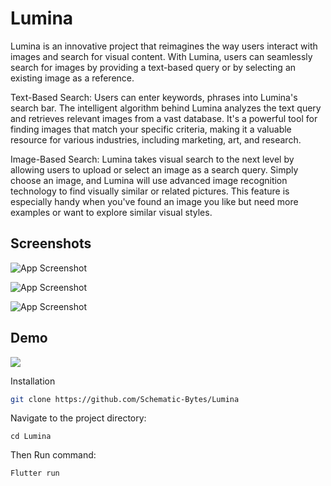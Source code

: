 
# Lumina

Lumina is an innovative project that reimagines the way users interact with images and search for visual content. With Lumina, users can seamlessly search for images by providing a text-based query or by selecting an existing image as a reference.

Text-Based Search: Users can enter keywords, phrases into Lumina's search bar. The intelligent algorithm behind Lumina analyzes the text query and retrieves relevant images from a vast database. It's a powerful tool for finding images that match your specific criteria, making it a valuable resource for various industries, including marketing, art, and research.

Image-Based Search: Lumina takes visual search to the next level by allowing users to upload or select an image as a search query. Simply choose an image, and Lumina will use advanced image recognition technology to find visually similar or related pictures. This feature is especially handy when you've found an image you like but need more examples or want to explore similar visual styles.


## Screenshots

![App Screenshot](https://lh3.googleusercontent.com/pw/AIL4fc8_ObNkEgoNUTevZeu-W-eTGdbe-xwUQGvTampftBTQ0acr1oO0itF5Bh-t1MrJnilB1uxcelE_tFPjfq2jsRaOqQ1IJfEczBxJ8gJNCpf1NKJbKtBnZmFB7x6SBicQMsEB7XVYTmiqrbKKNBM0KzxIKw=w423-h938-s-no?authuser=0)

![App Screenshot](https://lh3.googleusercontent.com/pw/AIL4fc-dR4K_jmidRoWa4343Hf_FWX1NJXnRuAiX7De6TUcDIELDLvWcuge02RmWm_sjy85H4smA4znIfxfTy0dhqLKKod4rcwyQkXmd9D5e-VtToV44W4dBeRM2UQFLY39PxxI6oln302CWEQVXZ2o7MEA6JFnOma8szJp3ft-LlqD6ujEfx1MbsD362nBZE2OIl9-9pqtHRMJWEb92Mi9OPrUQb7aMCvAg0eoYSb7udLE018B8oMgcq463FAQm7HfO9dSAfVGJdN66uEXLh6AWzIKLlVOPmmbI53_iXVu7WAAuK8qepzHdYcAOGnp5EDKKfAnC_81oGsyMWZpqKh4Nhe7dFqL2A7n-pnyc78VUr20x4iYO-9PVWNPPNJaOU9tLfW4aizoWWwM_kMBuR2rdTZydiPatHBUjE46SiO2lQTIoP5qhlJBO3J4Gl6iDryQ1siHfJeKbIzKO1fArKPu5erJVs1JeKBlVhJDl8jIm1d_WFDKUINGdIvXxvf3Xnese4UrrTwjTN1zh5MOcILnLCYWKK1wLL7kP9f5sgJkjDkUQko9PPI-_lotDPeOVz8xIN6-q1p4PMuBu2tNd2ineCH2GrmpTkpLP-w_Fxzm0YHDmPFYZTlSclYpMRhsCuAXro__XnNKCnjzF2F8PSDamN1qlYyf8mFkgXggpPovHIHedqkytNFKFluze-a0lMRAuTaL0O3uv54MsJizbEH1EtMSjYMEJrq89VOh1ZEoc9UH0_-lifwft_BuhrZNEpjEO6BEQ_L3beXt0luCw4PxwD-gByMroFtBejJHvk9UWmDnxYJ7hSERB_i4_Ce6-yoNIxwIdrMO2ZmZ4GSrs7l_2-Tyf05qYlFslq5D4kZJ8r86b0f0quwo11h02PMpCaVaQbJVvrHCE2MZ1XVo84YK4tbk=w373-h828-s-no?authuser=0)

![App Screenshot](https://lh3.googleusercontent.com/pw/AIL4fc-wfLLXulF9sa_jCwXCUBkMgqKAOr8tPJ-dLOvPfxCfAStdStLuzJqemBYZIosEaVJ-8_T8J_UJFOLcY-95knRFZZDKs8CipBV5pNv2w1FCkPS4rB2FspdlIGLk44t1OGWcLfzix7_rJcyQnPZWkBf_eM0-0-bxFR7chB9ey9h9az0_sSGOQ_ZhgUzjYVwZwLek5gPpPs0lOyyDqKi3NMVkmjVXLns0zE-GJ-FHFVbljXmDXESnqnq8wTpnOeE0amFo16XQOMg3aPuM3WvVU-Vqsp0cyU9mhhMzz-pq_w372607KkKVlGPJpwiq2jdgcmeVKnkeK7EHPKLOFMAuO8XCI-GkPIhCY1gspBFdTGAivYp_7mvVn-oyVXXlBfMsRqE_XMG2rdyYvtkWwlyYzIo2Lat52D26jL54om1dZhQKCLLSPycLQbNCsyMLwfElBN2wlRFb6c0zdXvp6rNcs3uXerxVCtYyG8hpJYAhhYngpCc3HvoPIeQwWjzuu_hAoMJ2OU5SdRoPArxZLdVjR1xMiozf73XRLhffavXj_s9fhMW8sBGDF34VlISbjenlPcQPENxYziFHdydlfAecWtxKqTUdamyvIYSTrOcrLYltgaMZ4sN0EyDpOLq-UA8olI9-5IAle6NDICbjHiK_JIlAjfBsKGtQulDWgTjJMJLSa7-qyCAXBkD8sv5lAndUMMPuWRQFiD0Tg5I_QMqBJGVixIqAyUsvZY68Civst7xxtcrf03vdSGHBuqXR_ZsUnQKJu3MvuBZSlkIv8Wz9IKfdRt8KvBV1MA5OFnHJpDKKMeepDYdTj3m7SVXw9UGLVJZLzBbfb2HC_0rSJztWBIVdAnugAjWg1ZgI-qnpb9V7gbDcR9yJtMVALmK57yh_EnJDzqZ5EWwDlO82ACT0suU=w373-h828-s-no?authuser=0)


## Demo

![](https://lh3.googleusercontent.com/pw/AIL4fc8YGY8U4UsmfLMWePb-fbui-Knvt7mDNaWPIP9Zjz9UVj1PRSW4-Sw9kFhlC6ZorPJnqJ20c5Y8dnBYbllWGI4zRtWvfm2aLe6EsMoDbLdtHM4VW0F3ZJUc5B57tQlg08nnvt0ZrclwZcNxUirYOjetOjkJuq6v2XpxWzwW4qMIkAucT4PJDfJ5sMtnI_4AcphiZp7GZwrM5UsldYO9lNIrx8Typy1nw6eqJsUpyksAmC1WudsM-W05zXBbhFxfqQIL-IOM45WqczX2FFlJEVvOYqrM7P280PW5joLTfmv08UZ5D_vNmS0bcXi_wQkn-JPgCmyolSKq-Ve5ft1bgj96uZ2TL-IgZW-P-qgMlvfF0DxF_RVGEplh-NemH8El1noHtchh1w_K4el27A6P04E-rL1_DFTMHnXljr6PSHqmNDY-XIDmG0olQTUR-wdP60NWWYTrZLxk6BJqVUTTBTGxckyGKsFHj78jbn-ZDNIQvYd-Tz8Miinkucwogzy-D98dBKVi9vatqvucXdcAXwE1O6oUY6woZwDtlpYNoCrCK2Z-ZLGWTlme6uLSX36wTdHv5cr02ZT8-R2fVhqhA9_AqKpHqRvwPHXDFPIl8YTd9Iyx5YqEsS2wpWkkDxFV6cvUF6g_j3UTOThhr5LT2pOWYFoHl-YSKrBMoLrfHWYrHqvV0JH1k-YMDNaiCESLpTIITLve935phaLdxalwnYGggP1N20xnqCN2_LqFW3vvjHAhnEAAdEHmE1IQodJ7pJI5b16uaY4edbG0zh-yRSi5UwVeB_60LVGfpzKxfaiJKSTptoOwfcllmly8mwPvwkQLBF1gyi8VRhYG_VQqi5BmfmIPqXyCVjlP-imkzDjq7-1IFt2dUoIytmYEePrM1gbrJxLacG9sUW32t-yIyqY=w346-h774-s-no?authuser=0)

Installation

```bash
git clone https://github.com/Schematic-Bytes/Lumina
```
Navigate to the project directory:

`cd Lumina`

Then Run command:

`Flutter run`
